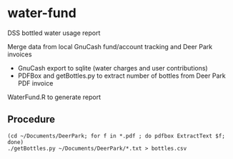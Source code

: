 water-fund
==========

DSS bottled water usage report

Merge data from local GnuCash fund/account tracking and Deer Park invoices
* GnuCash export to sqlite (water charges and user contributions)
* PDFBox and getBottles.py to extract number of bottles from Deer Park PDF invoice

WaterFund.R to generate report

Procedure
---------

```
(cd ~/Documents/DeerPark; for f in *.pdf ; do pdfbox ExtractText $f; done)
./getBottles.py ~/Documents/DeerPark/*.txt > bottles.csv
```
